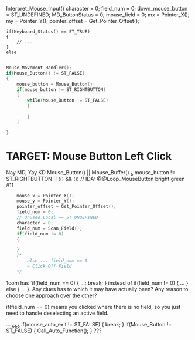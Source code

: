 




Interpret_Mouse_Input()
    character = 0;
    field_num = 0;
    down_mouse_button = ST_UNDEFINED;
    MD_ButtonStatus = 0;
    mouse_field = 0;
    mx = Pointer_X();
    my = Pointer_Y();
    pointer_offset = Get_Pointer_Offset();

    if(Keyboard_Status() == ST_TRUE)
    {
        // ...
    }
    else

```c

Mouse_Movement_Handler();
if(Mouse_Button() != ST_FALSE)
{
    mouse_button = Mouse_Button();
    if(mouse_button != ST_RIGHTBUTTON)
    {
        while(Mouse_Button != ST_FALSE)
        {

        }
    }

}
```


# TARGET:  Mouse Button Left Click
Nay MD, Yay KD
Mouse_Button() || Mouse_Buffer()
¿ mouse_button != ST_RIGHTBUTTON || (() && ())
// IDA:  @@Loop_MouseButton  bright green #11
```c
    mouse_x = Pointer_X();
    mouse_y = Pointer_Y();
    pointer_offset = Get_Pointer_Offset();
    field_num = 0;
    // Unused_Local == ST_UNDEFINED
    character = 0;
    field_num = Scan_Field();
    if(field_num != 0)
    {

    }
    /*
        else ... field_num == 0
        ~ Click Off Field
    */
```

1oom has `if(field_num == 0) { ...; break; } instead of if(field_num != 0) { ... } else { ... }.
Any clues has to which it may have actually been?
Any reason to choose one approach over the other?



if(field_num == 0) means you clicked where there is no field, so you just need to handle deselecting an active field.



...
¿¿¿
if(mouse_auto_exit != ST_FALSE)
{
    break;
}
if(Mouse_Button != ST_FALSE)
{
    Call_Auto_Function();
}
???
